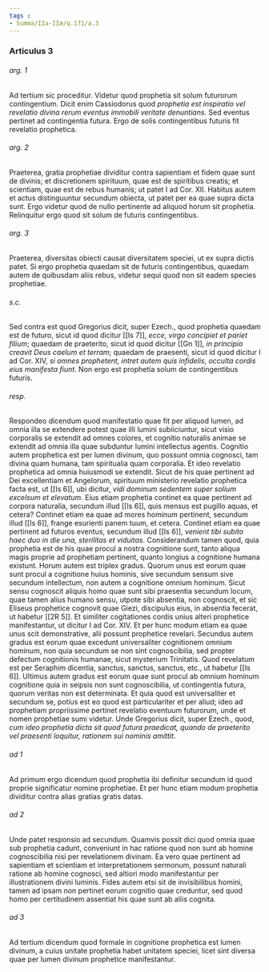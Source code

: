 ```yaml
---
tags : 
- Summa/IIa-IIæ/q.171/a.3
---
```


### Articulus 3

###### arg. 1
Ad tertium sic proceditur. Videtur quod prophetia sit solum futurorum contingentium. Dicit enim Cassiodorus quod *prophetia est inspiratio vel revelatio divina rerum eventus immobili veritate denuntians*. Sed eventus pertinet ad contingentia futura. Ergo de solis contingentibus futuris fit revelatio prophetica.

###### arg. 2
Praeterea, gratia prophetiae dividitur contra sapientiam et fidem quae sunt de divinis; et discretionem spirituum, quae est de spiritibus creatis; et scientiam, quae est de rebus humanis; ut patet I ad Cor. XII. Habitus autem et actus distinguuntur secundum obiecta, ut patet per ea quae supra dicta sunt. Ergo videtur quod de nullo pertinente ad aliquod horum sit prophetia. Relinquitur ergo quod sit solum de futuris contingentibus.

###### arg. 3
Praeterea, diversitas obiecti causat diversitatem speciei, ut ex supra dictis patet. Si ergo prophetia quaedam sit de futuris contingentibus, quaedam autem de quibusdam aliis rebus, videtur sequi quod non sit eadem species prophetiae.

###### s.c.
Sed contra est quod Gregorius dicit, super Ezech., quod prophetia quaedam est de futuro, sicut id quod dicitur [[Is 7]], *ecce, virgo concipiet et pariet filium*; quaedam de praeterito, sicut id quod dicitur [[Gn 1]], *in principio creavit Deus caelum et terram*; quaedam de praesenti, sicut id quod dicitur I ad Cor. XIV, *si omnes prophetent, intret autem quis infidelis, occulta cordis eius manifesta fiunt*. Non ergo est prophetia solum de contingentibus futuris.

###### resp.
Respondeo dicendum quod manifestatio quae fit per aliquod lumen, ad omnia illa se extendere potest quae illi lumini subiiciuntur, sicut visio corporalis se extendit ad omnes colores, et cognitio naturalis animae se extendit ad omnia illa quae subduntur lumini intellectus agentis. Cognitio autem prophetica est per lumen divinum, quo possunt omnia cognosci, tam divina quam humana, tam spiritualia quam corporalia. Et ideo revelatio prophetica ad omnia huiusmodi se extendit. Sicut de his quae pertinent ad Dei excellentiam et Angelorum, spirituum ministerio revelatio prophetica facta est, ut [[Is 6]], ubi dicitur, *vidi dominum sedentem super solium excelsum et elevatum*. Eius etiam prophetia continet ea quae pertinent ad corpora naturalia, secundum illud [[Is 6]], quis mensus est pugillo aquas, et cetera? Continet etiam ea quae ad mores hominum pertinent, secundum illud [[Is 6]], frange esurienti panem tuum, et cetera. Continet etiam ea quae pertinent ad futuros eventus, secundum illud [[Is 6]], *venient tibi subito haec duo in die una, sterilitas et viduitas*. Considerandum tamen quod, quia prophetia est de his quae procul a nostra cognitione sunt, tanto aliqua magis proprie ad prophetiam pertinent, quanto longius a cognitione humana existunt. Horum autem est triplex gradus. Quorum unus est eorum quae sunt procul a cognitione huius hominis, sive secundum sensum sive secundum intellectum, non autem a cognitione omnium hominum. Sicut sensu cognoscit aliquis homo quae sunt sibi praesentia secundum locum, quae tamen alius humano sensu, utpote sibi absentia, non cognoscit, et sic Eliseus prophetice cognovit quae Giezi, discipulus eius, in absentia fecerat, ut habetur [[2R 5]]. Et similiter cogitationes cordis unius alteri prophetice manifestantur, ut dicitur I ad Cor. XIV. Et per hunc modum etiam ea quae unus scit demonstrative, alii possunt prophetice revelari. Secundus autem gradus est eorum quae excedunt universaliter cognitionem omnium hominum, non quia secundum se non sint cognoscibilia, sed propter defectum cognitionis humanae, sicut mysterium Trinitatis. Quod revelatum est per Seraphim dicentia, sanctus, sanctus, sanctus, etc., ut habetur [[Is 6]]. Ultimus autem gradus est eorum quae sunt procul ab omnium hominum cognitione quia in seipsis non sunt cognoscibilia, ut contingentia futura, quorum veritas non est determinata. Et quia quod est universaliter et secundum se, potius est eo quod est particulariter et per aliud; ideo ad prophetiam propriissime pertinet revelatio eventuum futurorum, unde et nomen prophetiae sumi videtur. Unde Gregorius dicit, super Ezech., quod, *cum ideo prophetia dicta sit quod futura praedicat, quando de praeterito vel praesenti loquitur, rationem sui nominis amittit*.

###### ad 1
Ad primum ergo dicendum quod prophetia ibi definitur secundum id quod proprie significatur nomine prophetiae. Et per hunc etiam modum prophetia dividitur contra alias gratias gratis datas.

###### ad 2
Unde patet responsio ad secundum. Quamvis possit dici quod omnia quae sub prophetia cadunt, conveniunt in hac ratione quod non sunt ab homine cognoscibilia nisi per revelationem divinam. Ea vero quae pertinent ad sapientiam et scientiam et interpretationem sermonum, possunt naturali ratione ab homine cognosci, sed altiori modo manifestantur per illustrationem divini luminis. Fides autem etsi sit de invisibilibus homini, tamen ad ipsam non pertinet eorum cognitio quae creduntur, sed quod homo per certitudinem assentiat his quae sunt ab aliis cognita.

###### ad 3
Ad tertium dicendum quod formale in cognitione prophetica est lumen divinum, a cuius unitate prophetia habet unitatem speciei, licet sint diversa quae per lumen divinum prophetice manifestantur.

